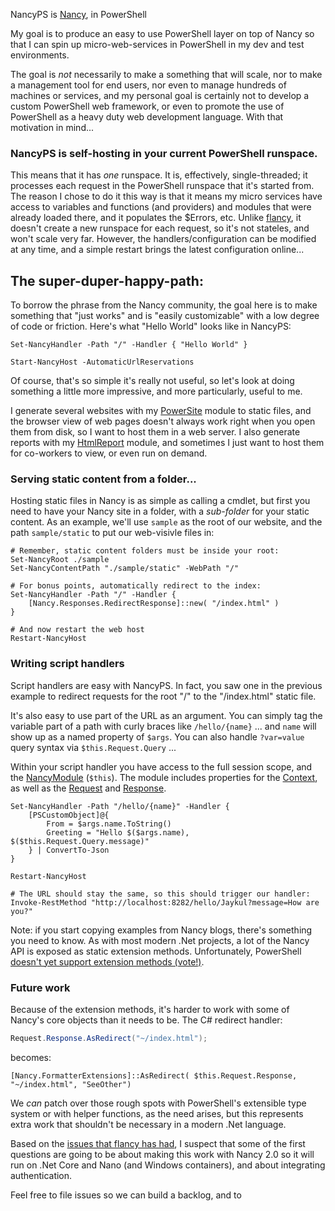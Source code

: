 NancyPS is [Nancy](https://github.com/NancyFx/Nancy), in PowerShell

My goal is to produce an easy to use PowerShell layer on top of Nancy so that I can spin up micro-web-services in PowerShell in my dev and test environments.

The goal is *not* necessarily to make a something that will scale, nor to make a management tool for end users, nor even to manage hundreds of machines or services, and my personal goal is certainly not to develop a custom PowerShell web framework, or even to promote the use of PowerShell as a heavy duty web development language.  With that motivation in mind...

### NancyPS is self-hosting in your current PowerShell runspace. 

This means that it has *one* runspace. It is, effectively, single-threaded; it processes each request in the PowerShell runspace that it's started from. The reason I chose to do it this way is that it means my micro services have access to variables and functions (and providers) and modules that were already loaded there, and it populates the $Errors, etc. Unlike [flancy](https://github.com/toenuff/flancy), it doesn't create a new runspace for each request, so it's not stateles, and won't scale very far.  However, the handlers/configuration can be modified at any time, and a simple restart brings the latest configuration online...

## The super-duper-happy-path:

To borrow the phrase from the Nancy community, the goal here is to make something that "just works" and is "easily customizable" with a low degree of code or friction. Here's what "Hello World" looks like in NancyPS:

```posh
Set-NancyHandler -Path "/" -Handler { "Hello World" }

Start-NancyHost -AutomaticUrlReservations
```

Of course, that's so simple it's really not useful, so let's look at doing something a little more impressive, and more particularly, useful to me. 

I generate several websites with my [PowerSite](https://github.com/Jaykul/PowerSite) module to static files, and the browser view of web pages doesn't always work right when you open them from disk, so I want to host them in a web server.  I also generate reports with my [HtmlReport](https://github.com/Jaykul/HtmlReport) module, and sometimes I just want to host them for co-workers to view, or even run on demand. 

### Serving static content from a folder... 

Hosting static files in Nancy is as simple as calling a cmdlet, but first you need to have your Nancy site in a folder, with a _sub-folder_ for your static content. As an example, we'll use `sample` as the root of our website, and the path `sample/static` to put our web-visivle files in:

```posh
# Remember, static content folders must be inside your root:
Set-NancyRoot ./sample
Set-NancyContentPath "./sample/static" -WebPath "/"

# For bonus points, automatically redirect to the index:
Set-NancyHandler -Path "/" -Handler {
    [Nancy.Responses.RedirectResponse]::new( "/index.html" )
}

# And now restart the web host
Restart-NancyHost
```

### Writing script handlers

Script handlers are easy with NancyPS. In fact, you saw one in the previous example to redirect requests for the root "/" to the "/index.html" static file.

It's also easy to use part of the URL as an argument. You can simply tag the variable part of a path with curly braces like `/hello/{name}` ... and `name` will show up as a named property of `$args`. You can also handle `?var=value` query syntax via `$this.Request.Query` ...

Within your script handler you have access to the full session scope, and the [NancyModule](https://github.com/NancyFx/Nancy/blob/1.x-WorkingBranch/src/Nancy/NancyModule.cs) (`$this`).  The module includes properties for the [Context](https://github.com/NancyFx/Nancy/blob/1.x-WorkingBranch/src/Nancy/NancyContext.cs), as well as the [Request](https://github.com/NancyFx/Nancy/blob/1.x-WorkingBranch/src/Nancy/Request.cs) and [Response](https://github.com/NancyFx/Nancy/blob/1.x-WorkingBranch/src/Nancy/DefaultResponseFormatter.cs). 

```posh
Set-NancyHandler -Path "/hello/{name}" -Handler { 
    [PSCustomObject]@{
        From = $args.name.ToString()
        Greeting = "Hello $($args.name), $($this.Request.Query.message)"
    } | ConvertTo-Json
}

Restart-NancyHost

# The URL should stay the same, so this should trigger our handler:
Invoke-RestMethod "http://localhost:8282/hello/Jaykul?message=How are you?"
```

Note: if you start copying examples from Nancy blogs, there's something you need to know. As with most modern .Net projects, a lot of the Nancy API is exposed as static extension methods. Unfortunately, PowerShell [doesn't yet support extension methods (vote!)](https://windowsserver.uservoice.com/forums/301869-powershell/suggestions/11087607-powershell-should-support-net-extension-methods). 


### Future work

Because of the extension methods, it's harder to work with some of Nancy's core objects than it needs to be. The C# redirect handler:

```csharp
Request.Response.AsRedirect("~/index.html");

```

becomes:

```posh
[Nancy.FormatterExtensions]::AsRedirect( $this.Request.Response, "~/index.html", "SeeOther")
```

We _can_ patch over those rough spots with PowerShell's extensible type system or with helper functions, as the need arises, but this represents extra work that shouldn't be necessary in a modern .Net language.

Based on the [issues that flancy has had](https://github.com/toenuff/flancy/issues), I suspect that some of the first questions are going to be about making this work with Nancy 2.0 so it will run on .Net Core and Nano (and Windows containers), and about integrating authentication. 

Feel free to file issues so we can build a backlog, and to 
